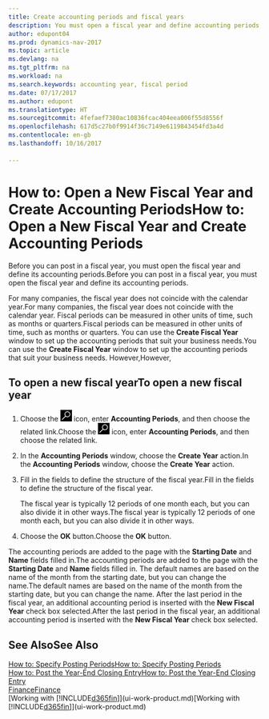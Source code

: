 ```yaml
---
title: Create accounting periods and fiscal years
description: You must open a fiscal year and define accounting periods, before you can post in a fiscal year.
author: edupont04
ms.prod: dynamics-nav-2017
ms.topic: article
ms.devlang: na
ms.tgt_pltfrm: na
ms.workload: na
ms.search.keywords: accounting year, fiscal period
ms.date: 07/17/2017
ms.author: edupont
ms.translationtype: HT
ms.sourcegitcommit: 4fefaef7380ac10836fcac404eea006f55d8556f
ms.openlocfilehash: 617d5c27b0f9914f36c7149e6119843454fd3a4d
ms.contentlocale: en-gb
ms.lasthandoff: 10/16/2017

---
```

# <a name="how-to-open-a-new-fiscal-year-and-create-accounting-periods"></a><span data-ttu-id="37fa9-103">How to: Open a New Fiscal Year and Create Accounting Periods</span><span class="sxs-lookup"><span data-stu-id="37fa9-103">How to: Open a New Fiscal Year and Create Accounting Periods</span></span>
<span data-ttu-id="37fa9-104">Before you can post in a fiscal year, you must open the fiscal year and define its accounting periods.</span><span class="sxs-lookup"><span data-stu-id="37fa9-104">Before you can post in a fiscal year, you must open the fiscal year and define its accounting periods.</span></span>  

<span data-ttu-id="37fa9-105">For many companies, the fiscal year does not coincide with the calendar year.</span><span class="sxs-lookup"><span data-stu-id="37fa9-105">For many companies, the fiscal year does not coincide with the calendar year.</span></span> <span data-ttu-id="37fa9-106">Fiscal periods can be measured in other units of time, such as months or quarters.</span><span class="sxs-lookup"><span data-stu-id="37fa9-106">Fiscal periods can be measured in other units of time, such as months or quarters.</span></span> <span data-ttu-id="37fa9-107">You can use the **Create Fiscal Year** window to set up the accounting periods that suit your business needs.</span><span class="sxs-lookup"><span data-stu-id="37fa9-107">You can use the **Create Fiscal Year** window to set up the accounting periods that suit your business needs.</span></span> <span data-ttu-id="37fa9-108">However,</span><span class="sxs-lookup"><span data-stu-id="37fa9-108">However,</span></span>   

## <a name="to-open-a-new-fiscal-year"></a><span data-ttu-id="37fa9-109">To open a new fiscal year</span><span class="sxs-lookup"><span data-stu-id="37fa9-109">To open a new fiscal year</span></span>
1. <span data-ttu-id="37fa9-110">Choose the ![Search for Page or Report](media/ui-search/search_small.png "Search for Page or Report icon") icon, enter **Accounting Periods**, and then choose the related link.</span><span class="sxs-lookup"><span data-stu-id="37fa9-110">Choose the ![Search for Page or Report](media/ui-search/search_small.png "Search for Page or Report icon") icon, enter **Accounting Periods**, and then choose the related link.</span></span>
2. <span data-ttu-id="37fa9-111">In the **Accounting Periods** window, choose the **Create Year** action.</span><span class="sxs-lookup"><span data-stu-id="37fa9-111">In the **Accounting Periods** window, choose the **Create Year** action.</span></span>
3. <span data-ttu-id="37fa9-112">Fill in the fields to define the structure of the fiscal year.</span><span class="sxs-lookup"><span data-stu-id="37fa9-112">Fill in the fields to define the structure of the fiscal year.</span></span>

    <span data-ttu-id="37fa9-113">The fiscal year is typically 12 periods of one month each, but you can also divide it in other ways.</span><span class="sxs-lookup"><span data-stu-id="37fa9-113">The fiscal year is typically 12 periods of one month each, but you can also divide it in other ways.</span></span>
4. <span data-ttu-id="37fa9-114">Choose the **OK** button.</span><span class="sxs-lookup"><span data-stu-id="37fa9-114">Choose the **OK** button.</span></span>

<span data-ttu-id="37fa9-115">The accounting periods are added to the page with the **Starting Date** and **Name** fields filled in.</span><span class="sxs-lookup"><span data-stu-id="37fa9-115">The accounting periods are added to the page with the **Starting Date** and **Name** fields filled in.</span></span> <span data-ttu-id="37fa9-116">The default names are based on the name of the month from the starting date, but you can change the name.</span><span class="sxs-lookup"><span data-stu-id="37fa9-116">The default names are based on the name of the month from the starting date, but you can change the name.</span></span> <span data-ttu-id="37fa9-117">After the last period in the fiscal year, an additional accounting period is inserted with the **New Fiscal Year** check box selected.</span><span class="sxs-lookup"><span data-stu-id="37fa9-117">After the last period in the fiscal year, an additional accounting period is inserted with the **New Fiscal Year** check box selected.</span></span>  


## <a name="see-also"></a><span data-ttu-id="37fa9-118">See Also</span><span class="sxs-lookup"><span data-stu-id="37fa9-118">See Also</span></span>
[<span data-ttu-id="37fa9-119">How to: Specify Posting Periods</span><span class="sxs-lookup"><span data-stu-id="37fa9-119">How to: Specify Posting Periods</span></span>](finance-how-specify-posting-periods.md)  
[<span data-ttu-id="37fa9-120">How to: Post the Year-End Closing Entry</span><span class="sxs-lookup"><span data-stu-id="37fa9-120">How to: Post the Year-End Closing Entry</span></span>](year-how-post-year-end-close-entry.md)  
[<span data-ttu-id="37fa9-121">Finance</span><span class="sxs-lookup"><span data-stu-id="37fa9-121">Finance</span></span>](finance.md)  
<span data-ttu-id="37fa9-122">[Working with [!INCLUDE[d365fin](includes/d365fin_md.md)]](ui-work-product.md)</span><span class="sxs-lookup"><span data-stu-id="37fa9-122">[Working with [!INCLUDE[d365fin](includes/d365fin_md.md)]](ui-work-product.md)</span></span>

